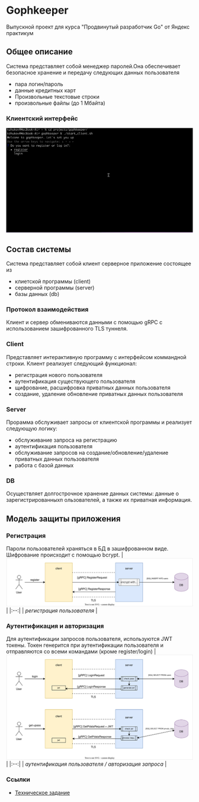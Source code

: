 # Gophkeeper
Выпускной проект для курса "Продвинутый разработчик Go" от Яндекс практикум


## Общее описание
Система представляет собой менеджер паролей.Она обеспечивает безопасное хранение и передачу следующих данных пользователя
* пара логин/пароль
* данные кредитных карт
* Произвольные текстовые строки
* произвольные файлы (до 1 Мбайта)

### Клиентский интерфейс
![demo](docs/gk-demo.gif)

## Состав системы
Система представляет собой клиент серверное приложение состоящее из
* клиетской программы (client)
* серверной программы (server)
* базы данных (db)

### Протокол взаимодействия
Клиент и сервер обмениваются данными с помощью gRPC с использованием зашифрованного TLS туннеля.


### Client
Представляет интерактивную программу с интерфейсом коммандной строки.
Клиент реализует следующий функционал:
* регистрация нового пользователя
* аутентификация существующего пользователя
* щифрование, расшифровка приватных данных пользователя
* создание, удаление обновление приватных данных пользователя

### Server
Прорамма обслуживает запросы от клиентской программы и реализует следующую логику:
* обслуживание запроса на регистрацию
* аутентификация пользователя
* обслуживание запросов на создание/обновление/удаление приватных данных пользователя
* работа с базой данных

### DB
Осуществляет долгострочное хранение данных системы: данные о зарегистрированныхп ользователей, а также их приватная информация.


## Модель защиты приложения

### Регистрация
Пароли пользователей храняться в БД в зашифрованном виде. Шифрование происходит с помощью bcrypt.
|![register.svg](docs/register.svg)|
|:--:|
| *регистрация пользователя* |


### Аутентификация и авторизация
Для аутентификации запросов пользователя, используются JWT токены. Токен генерится при аутентификации пользователя и отправляются со всеми командами (кроме register/login)
|![login.svg](docs/gophkeeper-login.drawio.svg)|
|:--:|
| *аутентификация пользователя / авторизация запроса* |


### Ссылки
 - [Teхническое задание](docs/terms-of-reference.md)

